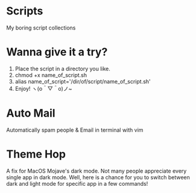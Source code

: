 # Scripts
My boring script collections

# Wanna give it a try?
1. Place the script in a directory you like.
2. chmod +x name_of_script.sh
3. alias name_of_script='/dir/of/script/name_of_script.sh'
4. Enjoy! ヽ(o＾▽＾o)ノ~

# Auto Mail
Automatically spam people & Email in terminal with vim
# Theme Hop
A fix for MacOS Mojave's dark mode. Not many people appreciate every single app in dark mode.
Well, here is a chance for you to switch between dark and light mode for specific app in a few commands!
